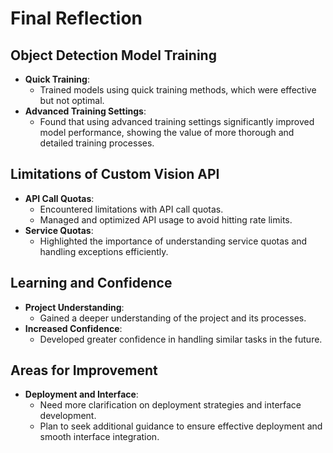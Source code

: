 # Final Reflection

## Object Detection Model Training

- **Quick Training**:
  - Trained models using quick training methods, which were effective but not optimal.
- **Advanced Training Settings**:
  - Found that using advanced training settings significantly improved model performance, showing the value of more thorough and detailed training processes.

## Limitations of Custom Vision API

- **API Call Quotas**:
  - Encountered limitations with API call quotas.
  - Managed and optimized API usage to avoid hitting rate limits.
- **Service Quotas**:
  - Highlighted the importance of understanding service quotas and handling exceptions efficiently.

## Learning and Confidence

- **Project Understanding**:
  - Gained a deeper understanding of the project and its processes.
- **Increased Confidence**:
  - Developed greater confidence in handling similar tasks in the future.

## Areas for Improvement

- **Deployment and Interface**:
  - Need more clarification on deployment strategies and interface development.
  - Plan to seek additional guidance to ensure effective deployment and smooth interface integration.
